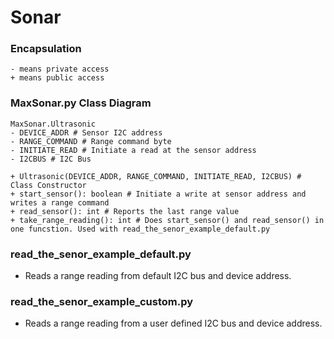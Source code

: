 # Sonar

### Encapsulation
```
- means private access
+ means public access 
```

### MaxSonar.py Class Diagram
```
MaxSonar.Ultrasonic
- DEVICE_ADDR # Sensor I2C address
- RANGE_COMMAND # Range command byte
- INITIATE_READ # Initiate a read at the sensor address
- I2CBUS # I2C Bus 

+ Ultrasonic(DEVICE_ADDR, RANGE_COMMAND, INITIATE_READ, I2CBUS) # Class Constructor
+ start_sensor(): boolean # Initiate a write at sensor address and writes a range command
+ read_sensor(): int # Reports the last range value
+ take_range_reading(): int # Does start_sensor() and read_sensor() in one funcstion. Used with read_the_senor_example_default.py 
```

### read_the_senor_example_default.py
* Reads a range reading from default I2C bus and device address.

### read_the_senor_example_custom.py
* Reads a range reading from a user defined I2C bus and device address.
